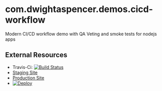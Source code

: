 # com.dwightaspencer.demos.cicd-workflow

Modern CI/CD workflow demo with QA Veting and smoke tests for nodejs apps


##  External Resources

* Travis-Ci: [![Build Status](https://travis-ci.org/denzuko/com.dwightaspencer.demos.cicd-workflow.png)](https://travis-ci.org/denzuko/com.dwightaspencer.demos.cicd-workflow)
* [Staging Site](https://cicd-demo-stage.herokuapp.com/)
* [Production Site](https://cicd-demo-production.herokuapp.com/)
* [![Deploy](https://www.herokucdn.com/deploy/button.svg)](https://heroku.com/deploy?template=https://github.com/denzuko/com.dwightaspencer.demos.cicd-workflow)

